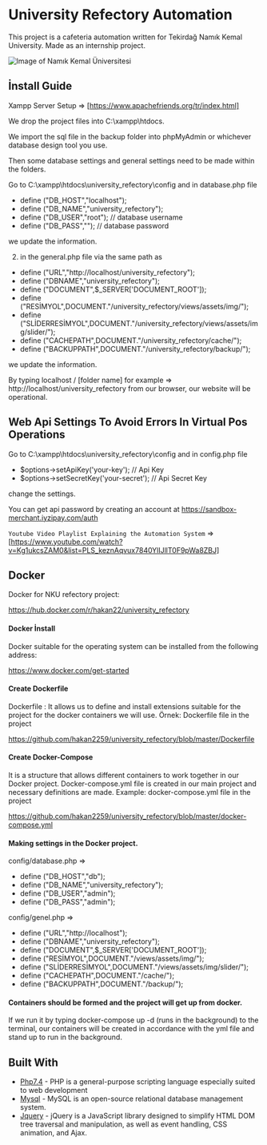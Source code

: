 # University Refectory Automation

This project is a cafeteria automation written for Tekirdağ Namık Kemal University. Made as an internship project.

![Image of Namık Kemal Üniversitesi](https://user-images.githubusercontent.com/46871570/113908277-04440580-97df-11eb-98e5-5588bd1be60b.gif)

## İnstall Guide

Xampp Server Setup => [https://www.apachefriends.org/tr/index.html]

We drop the project files into C:\xampp\htdocs.

We import the sql file in the backup folder into phpMyAdmin or whichever database design tool you use.

Then some database settings and general settings need to be made within the folders.

Go to C:\xampp\htdocs\university_refectory\config and in database.php file

- define ("DB_HOST","localhost");
- define ("DB_NAME","university_refectory");
- define ("DB_USER","root"); // database username
- define ("DB_PASS",""); // database password

we update the information.

2. in the general.php file via the same path as

- define ("URL","http://localhost/university_refectory");
- define ("DBNAME","university_refectory");
- define ("DOCUMENT",$_SERVER['DOCUMENT_ROOT']);
- define ("RESİMYOL",DOCUMENT."/university_refectory/views/assets/img/");
- define ("SLİDERRESİMYOL",DOCUMENT."/university_refectory/views/assets/img/slider/");
- define ("CACHEPATH",DOCUMENT."/university_refectory/cache/");
- define ("BACKUPPATH",DOCUMENT."/university_refectory/backup/");

we update the information.

By typing localhost / [folder name] for example => http://localhost/university_refectory from our browser, our website will be operational.

## Web Api Settings To Avoid Errors In Virtual Pos Operations

Go to C:\xampp\htdocs\university_refectory\config and in config.php file

- $options->setApiKey('your-key'); // Api Key
- $options->setSecretKey('your-secret'); // Api Secret Key

change the settings.

You can get api password by creating an account at https://sandbox-merchant.iyzipay.com/auth


`Youtube Video Playlist Explaining the Automation System` => [https://www.youtube.com/watch?v=Kg1ukcsZAM0&list=PLS_keznAqvux7840YlIJllT0F9pWa8ZBJ]


## Docker

Docker for NKU refectory project:

https://hub.docker.com/r/hakan22/university_refectory

#### Docker İnstall

Docker suitable for the operating system can be installed from the following address:

https://www.docker.com/get-started

#### Create Dockerfile

Dockerfile : It allows us to define and install extensions suitable for the project for the docker containers we will use.
Örnek: Dockerfile file in the project

https://github.com/hakan2259/university_refectory/blob/master/Dockerfile

#### Create Docker-Compose

It is a structure that allows different containers to work together in our Docker project. Docker-compose.yml file is created in our main project and necessary definitions are made. Example: docker-compose.yml file in the project

https://github.com/hakan2259/university_refectory/blob/master/docker-compose.yml

#### Making settings in the Docker project.

config/database.php =>

- define ("DB_HOST","db");
- define ("DB_NAME","university_refectory");
- define ("DB_USER","admin");
- define ("DB_PASS","admin");

config/genel.php =>

- define ("URL","http://localhost");
- define ("DBNAME","university_refectory");
- define ("DOCUMENT",$_SERVER['DOCUMENT_ROOT']);
- define ("RESİMYOL",DOCUMENT."/views/assets/img/");
- define ("SLİDERRESİMYOL",DOCUMENT."/views/assets/img/slider/");
- define ("CACHEPATH",DOCUMENT."/cache/");
- define ("BACKUPPATH",DOCUMENT."/backup/");

#### Containers should be formed and the project will get up from docker.

If we run it by typing docker-compose up -d (runs in the background) to the terminal, our containers will be created in accordance with the yml file and stand up to run in the background.

## Built With

* [Php7.4](https://www.php.net/docs.php) - PHP is a general-purpose scripting language especially suited to web development
* [Mysql](https://www.mysql.com/) - MySQL is an open-source relational database management system.
* [Jquery](https://jquery.com/) - jQuery is a JavaScript library designed to simplify HTML DOM tree traversal and manipulation, as well as event handling, CSS animation, and Ajax.







